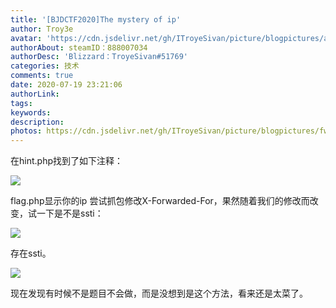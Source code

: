 ```yaml
---
title: '[BJDCTF2020]The mystery of ip'
author: Troy3e
avatar: 'https://cdn.jsdelivr.net/gh/ITroyeSivan/picture/blogpictures/avatar.jpg'
authorAbout: steamID：888007034
authorDesc: 'Blizzard：TroyeSivan#51769'
categories: 技术
comments: true
date: 2020-07-19 23:21:06
authorLink:
tags:
keywords:
description:
photos: https://cdn.jsdelivr.net/gh/ITroyeSivan/picture/blogpictures/fwefwegfw.jpg
---
```

在hint.php找到了如下注释：

![](https://cdn.jsdelivr.net/gh/ITroyeSivan/picture/blogpictures/20200719230950.png)

flag.php显示你的ip
尝试抓包修改X-Forwarded-For，果然随着我们的修改而改变，试一下是不是ssti：

![](https://cdn.jsdelivr.net/gh/ITroyeSivan/picture/blogpictures/20200719231331.png)

存在ssti。

![](https://cdn.jsdelivr.net/gh/ITroyeSivan/picture/blogpictures/dawefwfqwef.png)

现在发现有时候不是题目不会做，而是没想到是这个方法，看来还是太菜了。